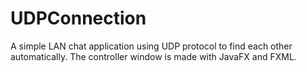 # UDPConnection
A simple LAN chat application using UDP protocol to find each other automatically. The controller window is made with JavaFX and FXML.
